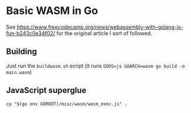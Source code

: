 # Basic WASM in Go

See <https://www.freecodecamp.org/news/webassembly-with-golang-is-fun-b243c0e34f02/> for the
original article I sort of followed.

## Building

Just run the `buildwasm.sh` script (it runs `GOOS=js GOARCH=wasm go build -o main.wasm`)

## JavaScript superglue

`cp "$(go env GOROOT)/misc/wasm/wasm_exec.js" .`
